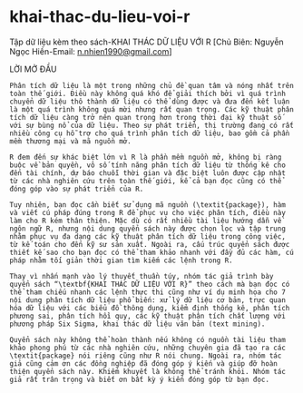 # khai-thac-du-lieu-voi-r
Tập dữ liệu kèm theo sách-KHAI THÁC DỮ LIỆU VỚI R
[Chủ Biên: Nguyễn Ngọc Hiền-Email: n.nhien1990@gmail.com]

LỜI MỞ ĐẦU

	Phân tích dữ liệu là một trong những chủ đề quan tâm và nóng nhất trên toàn thế giới. Điều này không quá khó để giải thích bởi vì quá trình chuyển dữ liệu thô thành dữ liệu có thể dùng được và đưa đến kết luận là một quá trình không quá mời nhưng rất quan trọng. Các kỹ thuật phân tích dữ liệu càng trở nên quan trọng hơn trong thời đại kỹ thuật số với sự bùng nổ của dữ liệu. Theo sự phát triển, thị trường đang có rất nhiều công cụ hỗ trợ cho quá trình phân tích dữ liệu, bao gồm cả phần mềm thương mại và mã nguồn mở.
	
	R đem đến sự khác biệt lớn vì R là phần mềm nguồn mở, không bị ràng buộc về bản quyền, vô số tính năng phân tích dữ liệu từ thống kê cho đến tài chính, dự báo chuỗi thời gian và đặc biệt luôn được cập nhật từ các nhà nghiên cứu trên toàn thế giới, kể cả bạn đọc cũng có thể đóng góp vào sự phát triển của R. 
	
	Tuy nhiên, bạn đọc cần biết sử dụng mã nguồn (\textit{package}), hàm và viết cú pháp đúng trong R để phục vụ cho việc phân tích, điều này làm cho R kém thân thiện. Mặc dù có rất nhiều tài liệu hướng dẫn về ngôn ngữ R, nhưng nội dung quyển sách này được chọn lọc và tập trung nhằm phục vụ đa dạng các kỹ thuật phân tích dữ liệu trong công việc, từ kế toán cho đến kỹ sư sản xuất. Ngoài ra, cấu trúc quyển sách được thiết kế sao cho bạn đọc có thể tham khảo nhanh với đầy đủ các hàm, cú pháp nhằm tối giản thời gian tìm kiếm các lệnh trong R.
	
	Thay vì nhấn mạnh vào lý thuyết thuần túy, nhóm tác giả trình bày quyển sách “\textbf{KHAI THÁC DỮ LIỆU VỚI R}” theo cách mà bạn đọc có thể tham chiếu nhanh các lệnh thực thi cũng như ví dụ minh họa cho 7 nội dung phân tích dữ liệu phổ biến: xử lý dữ liệu cơ bản, trực quan hóa dữ liệu với các biểu đồ thông dụng, kiểm định thống kê, phân tích phương sai, phân tích hồi quy, các kỹ thuật phân tích chất lượng với phương pháp Six Sigma, khai thác dữ liệu văn bản (text mining).
	
	Quyển sách này không thể hoàn thành nếu không có nguồn tài liệu tham khảo phong phú từ các nhà nghiên cứu, những chuyên gia đã tạo ra các \textit{package} nói riêng cũng như R nói chung. Ngoài ra, nhóm tác giả cũng cảm ơn các đồng nghiệp đã đóng góp ý kiến và giúp đỡ hoàn thiện quyển sách này. Khiếm khuyết là không thể tránh khỏi. Nhóm tác giả rất trân trọng và biết ơn bất kỳ ý kiến đóng góp từ bạn đọc.
